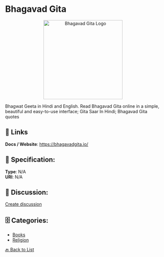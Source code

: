 # Bhagavad Gita
<p align="center">
    <img width="256" src="https://raw.githubusercontent.com/apis-list/apis-list/main/apis/bhagavad-gita/logo_256x256.png" alt="Bhagavad Gita Logo"/>
</p>

Bhagwat Geeta in Hindi and English. Read Bhagavad Gita online in a simple, beautiful and easy-to-use interface; Gita Saar In Hindi; Bhagavad Gita quotes

##  🔗 Links
**Docs / Website**: https://bhagavadgita.io/

## 🧬 Specification:
**Type**: N/A  
**URI**: N/A

## 💬 Discussion:
[Create discussion](https://github.com/apis-list/apis-list/discussions/new)

## 🗄️ Categories:
- [Books](https://github.com/apis-list/apis-list#books)
- [Religion](https://github.com/apis-list/apis-list#religion)




[🔙 Back to List](https://github.com/apis-list/apis-list)
